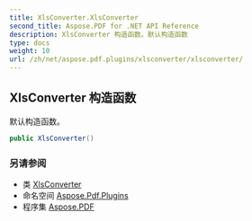 ```yaml
---
title: XlsConverter.XlsConverter
second_title: Aspose.PDF for .NET API Reference
description: XlsConverter 构造函数。默认构造函数
type: docs
weight: 10
url: /zh/net/aspose.pdf.plugins/xlsconverter/xlsconverter/
---
```

## XlsConverter 构造函数

默认构造函数。

```csharp
public XlsConverter()
```

### 另请参阅

* 类 [XlsConverter](../)
* 命名空间 [Aspose.Pdf.Plugins](../../../aspose.pdf.plugins/)
* 程序集 [Aspose.PDF](../../../)
